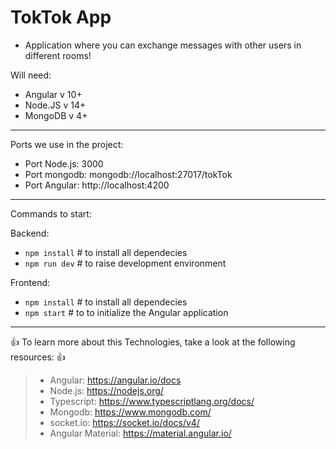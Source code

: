 # TokTok App

- Application where you can exchange messages with other users in different rooms!

Will need:

- Angular v 10+
- Node.JS v 14+
- MongoDB v 4+

---

Ports we use in the project:

- Port Node.js: 3000
- Port mongodb: mongodb://localhost:27017/tokTok
- Port Angular: http://localhost:4200

---

Commands to start:

Backend:

- `npm install` # to install all dependecies
- `npm run dev` # to raise development environment

Frontend:

- `npm install` # to install all dependecies
- `npm start` # to to initialize the Angular application

---

:+1: To learn more about this Technologies, take a look at the following resources: :+1:

> - Angular: https://angular.io/docs
> - Node.js: https://nodejs.org/
> - Typescript: https://www.typescriptlang.org/docs/
> - Mongodb: https://www.mongodb.com/
> - socket.io: https://socket.io/docs/v4/
> - Angular Material: https://material.angular.io/

